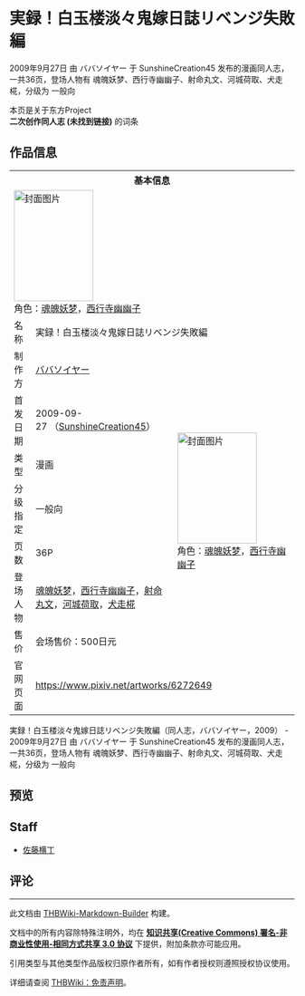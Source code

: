 # 実録！白玉楼淡々鬼嫁日誌リベンジ失敗編

<!-- source html: G:\repos\THBWiki-Markdown-Builder\THBWikiMarkdown\Temp\main\a\ad\ns0%3A%E5%AE%9F%E9%8C%B2%EF%BC%81%E7%99%BD%E7%8E%89%E6%A5%BC%E6%B7%A1%E3%80%85%E9%AC%BC%E5%AB%81%E6%97%A5%E8%AA%8C%E3%83%AA%E3%83%99%E3%83%B3%E3%82%B8%E5%A4%B1%E6%95%97%E7%B7%A8.html -->

2009年9月27日 由 ババソイヤー 于 SunshineCreation45 发布的漫画同人志，一共36页，登场人物有 魂魄妖梦、西行寺幽幽子、射命丸文、河城荷取、犬走椛，分级为 一般向

本页是关于东方Project  
 **二次创作同人志 (未找到链接)** 的词条

## 作品信息

<table><tbody><tr><th colspan="3">基本信息</th></tr><tr><td class="cover-artwork-mobile" colspan="2"><a href="./文件-実録！白玉楼淡々鬼嫁日誌リベンジ失敗編封面.jpg.md" class="image" title="封面图片"><img alt="封面图片" src="https://upload.thwiki.cc/thumb/9/94/%E5%AE%9F%E9%8C%B2%EF%BC%81%E7%99%BD%E7%8E%89%E6%A5%BC%E6%B7%A1%E3%80%85%E9%AC%BC%E5%AB%81%E6%97%A5%E8%AA%8C%E3%83%AA%E3%83%99%E3%83%B3%E3%82%B8%E5%A4%B1%E6%95%97%E7%B7%A8%E5%B0%81%E9%9D%A2.jpg/140px-%E5%AE%9F%E9%8C%B2%EF%BC%81%E7%99%BD%E7%8E%89%E6%A5%BC%E6%B7%A1%E3%80%85%E9%AC%BC%E5%AB%81%E6%97%A5%E8%AA%8C%E3%83%AA%E3%83%99%E3%83%B3%E3%82%B8%E5%A4%B1%E6%95%97%E7%B7%A8%E5%B0%81%E9%9D%A2.jpg" decoding="async" loading="lazy" width="140" height="196" srcset="https://upload.thwiki.cc/thumb/9/94/%E5%AE%9F%E9%8C%B2%EF%BC%81%E7%99%BD%E7%8E%89%E6%A5%BC%E6%B7%A1%E3%80%85%E9%AC%BC%E5%AB%81%E6%97%A5%E8%AA%8C%E3%83%AA%E3%83%99%E3%83%B3%E3%82%B8%E5%A4%B1%E6%95%97%E7%B7%A8%E5%B0%81%E9%9D%A2.jpg/210px-%E5%AE%9F%E9%8C%B2%EF%BC%81%E7%99%BD%E7%8E%89%E6%A5%BC%E6%B7%A1%E3%80%85%E9%AC%BC%E5%AB%81%E6%97%A5%E8%AA%8C%E3%83%AA%E3%83%99%E3%83%B3%E3%82%B8%E5%A4%B1%E6%95%97%E7%B7%A8%E5%B0%81%E9%9D%A2.jpg 1.5x, https://upload.thwiki.cc/thumb/9/94/%E5%AE%9F%E9%8C%B2%EF%BC%81%E7%99%BD%E7%8E%89%E6%A5%BC%E6%B7%A1%E3%80%85%E9%AC%BC%E5%AB%81%E6%97%A5%E8%AA%8C%E3%83%AA%E3%83%99%E3%83%B3%E3%82%B8%E5%A4%B1%E6%95%97%E7%B7%A8%E5%B0%81%E9%9D%A2.jpg/281px-%E5%AE%9F%E9%8C%B2%EF%BC%81%E7%99%BD%E7%8E%89%E6%A5%BC%E6%B7%A1%E3%80%85%E9%AC%BC%E5%AB%81%E6%97%A5%E8%AA%8C%E3%83%AA%E3%83%99%E3%83%B3%E3%82%B8%E5%A4%B1%E6%95%97%E7%B7%A8%E5%B0%81%E9%9D%A2.jpg 2x" data-file-width="573" data-file-height="800"></a><div class="cover-char">角色：<a href="./魂魄妖梦.md" title="魂魄妖梦">魂魄妖梦</a>，<a href="./西行寺幽幽子.md" title="西行寺幽幽子">西行寺幽幽子</a></div></td>
</tr><tr><td class="label">名称</td><td colspan="2"> 実録！白玉楼淡々鬼嫁日誌リベンジ失敗編 </td></tr><tr><td class="label">制作方</td><td><a href="./ババソイヤー.md" title="ババソイヤー">ババソイヤー</a></td><td class="cover-artwork" rowspan="7" style="min-width:196px;"><a href="./文件-実録！白玉楼淡々鬼嫁日誌リベンジ失敗編封面.jpg.md" class="image" title="封面图片"><img alt="封面图片" src="https://upload.thwiki.cc/thumb/9/94/%E5%AE%9F%E9%8C%B2%EF%BC%81%E7%99%BD%E7%8E%89%E6%A5%BC%E6%B7%A1%E3%80%85%E9%AC%BC%E5%AB%81%E6%97%A5%E8%AA%8C%E3%83%AA%E3%83%99%E3%83%B3%E3%82%B8%E5%A4%B1%E6%95%97%E7%B7%A8%E5%B0%81%E9%9D%A2.jpg/140px-%E5%AE%9F%E9%8C%B2%EF%BC%81%E7%99%BD%E7%8E%89%E6%A5%BC%E6%B7%A1%E3%80%85%E9%AC%BC%E5%AB%81%E6%97%A5%E8%AA%8C%E3%83%AA%E3%83%99%E3%83%B3%E3%82%B8%E5%A4%B1%E6%95%97%E7%B7%A8%E5%B0%81%E9%9D%A2.jpg" decoding="async" loading="lazy" width="140" height="196" srcset="https://upload.thwiki.cc/thumb/9/94/%E5%AE%9F%E9%8C%B2%EF%BC%81%E7%99%BD%E7%8E%89%E6%A5%BC%E6%B7%A1%E3%80%85%E9%AC%BC%E5%AB%81%E6%97%A5%E8%AA%8C%E3%83%AA%E3%83%99%E3%83%B3%E3%82%B8%E5%A4%B1%E6%95%97%E7%B7%A8%E5%B0%81%E9%9D%A2.jpg/210px-%E5%AE%9F%E9%8C%B2%EF%BC%81%E7%99%BD%E7%8E%89%E6%A5%BC%E6%B7%A1%E3%80%85%E9%AC%BC%E5%AB%81%E6%97%A5%E8%AA%8C%E3%83%AA%E3%83%99%E3%83%B3%E3%82%B8%E5%A4%B1%E6%95%97%E7%B7%A8%E5%B0%81%E9%9D%A2.jpg 1.5x, https://upload.thwiki.cc/thumb/9/94/%E5%AE%9F%E9%8C%B2%EF%BC%81%E7%99%BD%E7%8E%89%E6%A5%BC%E6%B7%A1%E3%80%85%E9%AC%BC%E5%AB%81%E6%97%A5%E8%AA%8C%E3%83%AA%E3%83%99%E3%83%B3%E3%82%B8%E5%A4%B1%E6%95%97%E7%B7%A8%E5%B0%81%E9%9D%A2.jpg/281px-%E5%AE%9F%E9%8C%B2%EF%BC%81%E7%99%BD%E7%8E%89%E6%A5%BC%E6%B7%A1%E3%80%85%E9%AC%BC%E5%AB%81%E6%97%A5%E8%AA%8C%E3%83%AA%E3%83%99%E3%83%B3%E3%82%B8%E5%A4%B1%E6%95%97%E7%B7%A8%E5%B0%81%E9%9D%A2.jpg 2x" data-file-width="573" data-file-height="800"></a><div class="cover-char">角色：<a href="./魂魄妖梦.md" title="魂魄妖梦">魂魄妖梦</a>，<a href="./西行寺幽幽子.md" title="西行寺幽幽子">西行寺幽幽子</a></div></td>
</tr><tr><td class="label">首发日期</td><td>2009-09-27&#160;（<a href="/展会作品列表?e=SunshineCreation%2345">SunshineCreation45</a>）</td></tr><tr><td class="label">类型</td><td>漫画</td></tr><tr><td class="label">分级指定</td><td>一般向</td></tr><tr><td class="label">页数</td><td>36P</td></tr><tr><td class="label">登场人物</td><td><a href="./魂魄妖梦.md" title="魂魄妖梦">魂魄妖梦</a>，<a href="./西行寺幽幽子.md" title="西行寺幽幽子">西行寺幽幽子</a>，<a href="./射命丸文.md" title="射命丸文">射命丸文</a>，<a href="./河城荷取.md" title="河城荷取">河城荷取</a>，<a href="./犬走椛.md" title="犬走椛">犬走椛</a></td></tr><tr><td class="label">售价</td><td>会场售价：500日元</td></tr>
<tr><td class="label">官网页面</td><td colspan="2"><a rel="nofollow" class="external free" href="https://www.pixiv.net/artworks/6272649">https://www.pixiv.net/artworks/6272649</a></td></tr></tbody></table>

実録！白玉楼淡々鬼嫁日誌リベンジ失敗編（同人志，ババソイヤー，2009） - 2009年9月27日 由 ババソイヤー 于 SunshineCreation45 发布的漫画同人志，一共36页，登场人物有 魂魄妖梦、西行寺幽幽子、射命丸文、河城荷取、犬走椛，分级为 一般向

## 预览

## Staff
- [佐藤横丁](./佐藤横丁.md)


## 评论




---

此文档由 [THBWiki-Markdown-Builder](https://github.com/Delsin-Yu/THBWiki-Markdown-Builder) 构建。

文档中的所有内容除特殊注明外，均在 [**知识共享(Creative Commons) 署名-非商业性使用-相同方式共享 3.0 协议**](https://creativecommons.org/licenses/by-sa/3.0/deed.zh-hans) 下提供，附加条款亦可能应用。

引用类型与其他类型作品版权归原作者所有，如有作者授权则遵照授权协议使用。

详细请查阅 [THBWiki：免责声明](https://thbwiki.cc/THBWiki:%E5%85%8D%E8%B4%A3%E5%A3%B0%E6%98%8E)。

